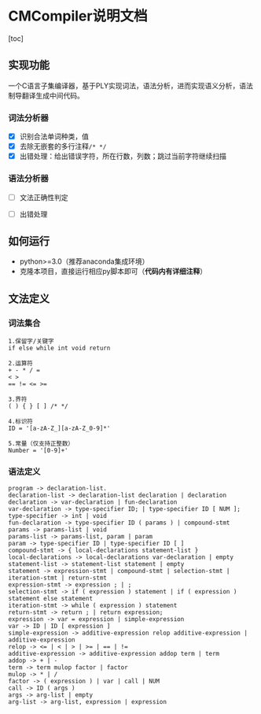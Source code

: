 # CMCompiler说明文档

[toc]

## 实现功能

一个C语言子集编译器，基于PLY实现词法，语法分析，进而实现语义分析，语法制导翻译生成中间代码。

### 词法分析器

- [x] 识别合法单词种类，值
- [x] 去除无嵌套的多行注释`/* */`
- [x] 出错处理：给出错误字符，所在行数，列数；跳过当前字符继续扫描

### 语法分析器

- [ ] 文法正确性判定
- [ ] 出错处理



## 如何运行

+ python>=3.0（推荐anaconda集成环境）
+ 克隆本项目，直接运行相应py脚本即可（**代码内有详细注释**）



## 文法定义

### 词法集合

```
1.保留字/关键字
if else while int void return

2.运算符
+ - * / = 
< > 
== != <= >=

3.界符
( ) { } [ ] /* */

4.标识符
ID = '[a-zA-Z_][a-zA-Z_0-9]*'

5.常量（仅支持正整数）
Number = '[0-9]+'
```

### 语法定义

```
program -> declaration-list.
declaration-list -> declaration-list declaration | declaration
declaration -> var-declaration | fun-declaration
var-declaration -> type-specifier ID; | type-specifier ID [ NUM ];
type-specifier -> int | void
fun-declaration -> type-specifier ID ( params ) | compound-stmt
params -> params-list | void
params-list -> params-list, param | param
param -> type-specifier ID | type-specifier ID [ ]
compound-stmt -> { local-declarations statement-list }
local-declarations -> local-declarations var-declaration | empty
statement-list -> statement-list statement | empty
statement -> expression-stmt | compound-stmt | selection-stmt | iteration-stmt | return-stmt
expression-stmt -> expression ; | ;
selection-stmt -> if ( expression ) statement | if ( expression ) statement else statement
iteration-stmt -> while ( expression ) statement
return-stmt -> return ; | return expression;
expression -> var = expression | simple-expression
var -> ID | ID [ expression ]
simple-expression -> additive-expression relop additive-expression | additive-expression
relop -> <= | < | > | >= | == | !=
additive-expression -> additive-expression addop term | term
addop -> + | -
term -> term mulop factor | factor
mulop -> * | /
factor -> ( expression ) | var | call | NUM
call -> ID ( args )
args -> arg-list | empty
arg-list -> arg-list, expression | expression
```

